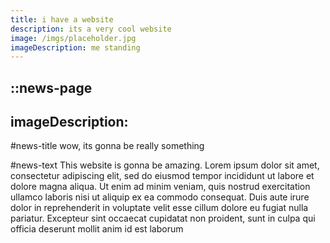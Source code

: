 ```yaml
---
title: i have a website
description: its a very cool website
image: /imgs/placeholder.jpg
imageDescription: me standing 
---
```


::news-page
---
imageDescription: 
---
#news-title
wow, its gonna be really something

#news-text
This website is gonna be amazing. Lorem ipsum dolor sit amet, consectetur adipiscing elit, sed do eiusmod tempor incididunt ut labore et dolore magna aliqua. Ut enim ad minim veniam, quis nostrud exercitation ullamco laboris nisi ut aliquip ex ea commodo consequat. Duis aute irure dolor in reprehenderit in voluptate velit esse cillum dolore eu fugiat nulla pariatur. Excepteur sint occaecat cupidatat non proident, sunt in culpa qui officia deserunt mollit anim id est laborum

